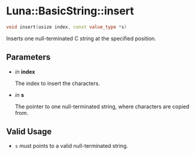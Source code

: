 # Luna::BasicString::insert

```c++
void insert(usize index, const value_type *s)
```

Inserts one null-terminated C string at the specified position. 



## Parameters
* *in* **index**

    The index to insert the characters. 

* *in* **s**

    The pointer to one null-terminated string, where characters are copied from. 

## Valid Usage
* `s` must points to a valid null-terminated string. 

